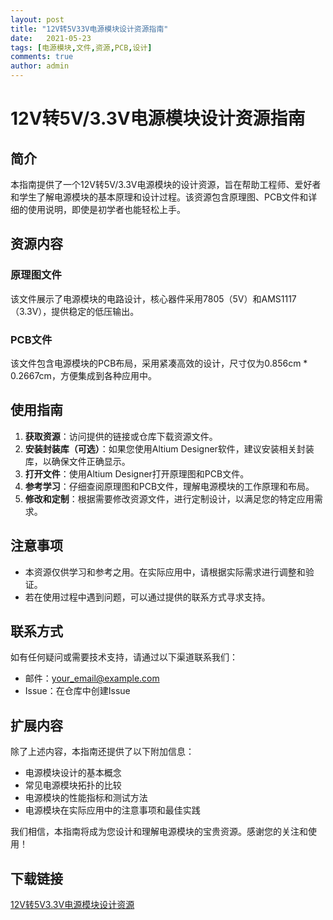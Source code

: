 ```yaml
---
layout: post
title: "12V转5V33V电源模块设计资源指南"
date:   2021-05-23
tags: [电源模块,文件,资源,PCB,设计]
comments: true
author: admin
---
```

# 12V转5V/3.3V电源模块设计资源指南

## 简介

本指南提供了一个12V转5V/3.3V电源模块的设计资源，旨在帮助工程师、爱好者和学生了解电源模块的基本原理和设计过程。该资源包含原理图、PCB文件和详细的使用说明，即使是初学者也能轻松上手。

## 资源内容

### 原理图文件

该文件展示了电源模块的电路设计，核心器件采用7805（5V）和AMS1117（3.3V），提供稳定的低压输出。

### PCB文件

该文件包含电源模块的PCB布局，采用紧凑高效的设计，尺寸仅为0.856cm * 0.2667cm，方便集成到各种应用中。

## 使用指南

1. **获取资源**：访问提供的链接或仓库下载资源文件。
2. **安装封装库（可选）**：如果您使用Altium Designer软件，建议安装相关封装库，以确保文件正确显示。
3. **打开文件**：使用Altium Designer打开原理图和PCB文件。
4. **参考学习**：仔细查阅原理图和PCB文件，理解电源模块的工作原理和布局。
5. **修改和定制**：根据需要修改资源文件，进行定制设计，以满足您的特定应用需求。

## 注意事项

- 本资源仅供学习和参考之用。在实际应用中，请根据实际需求进行调整和验证。
- 若在使用过程中遇到问题，可以通过提供的联系方式寻求支持。

## 联系方式

如有任何疑问或需要技术支持，请通过以下渠道联系我们：

- 邮件：your_email@example.com
- Issue：在仓库中创建Issue

## 扩展内容

除了上述内容，本指南还提供了以下附加信息：

- 电源模块设计的基本概念
- 常见电源模块拓扑的比较
- 电源模块的性能指标和测试方法
- 电源模块在实际应用中的注意事项和最佳实践

我们相信，本指南将成为您设计和理解电源模块的宝贵资源。感谢您的关注和使用！

## 下载链接

[12V转5V3.3V电源模块设计资源](https://pan.quark.cn/s/e3700e8c81f4)